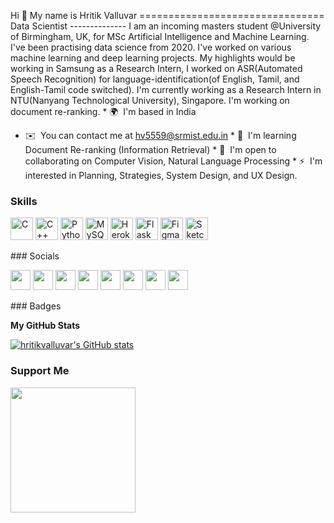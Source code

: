 Hi 👋 My name is Hritik Valluvar ================================  Data Scientist --------------  I 
am an incoming masters student @University of Birmingham, UK, for MSc Artificial Intelligence and 
Machine Learning. I've been practising data science from 2020. I've worked on various machine 
learning and deep learning projects. My highlights would be working in Samsung as a Research 
Intern, I worked on ASR(Automated Speech Recognition) for language-identification(of English, 
Tamil, and English-Tamil code switched). I'm currently working as a Research Intern in NTU(Nanyang 
Technological University), Singapore. I'm working on document re-ranking.  * 🌍  I'm based in India 
* ✉️  You can contact me at [hv5559@srmist.edu.in](mailto:hv5559@srmist.edu.in) * 🧠  I'm learning 
Document Re-ranking (Information Retrieval) * 🤝  I'm open to collaborating on Computer Vision, 
Natural Language Processing * ⚡  I'm interested in Planning, Strategies, System Design, and UX 
Design.

### Skills

<p align="left"> <a href="https://docs.microsoft.com/en-us/cpp/?view=msvc-170" target="_blank" 
rel="noreferrer"><img 
src="https://raw.githubusercontent.com/danielcranney/readme-generator/main/public/icons/skills/c-colored.svg" 
width="36" height="36" alt="C" /></a> <a href="https://docs.microsoft.com/en-us/cpp/?view=msvc-170" 
target="_blank" rel="noreferrer"><img 
src="https://raw.githubusercontent.com/danielcranney/readme-generator/main/public/icons/skills/cplusplus-colored.svg" 
width="36" height="36" alt="C++" /></a> <a href="https://www.python.org/" target="_blank" 
rel="noreferrer"><img 
src="https://raw.githubusercontent.com/danielcranney/readme-generator/main/public/icons/skills/python-colored.svg" 
width="36" height="36" alt="Python" /></a> <a href="https://www.mysql.com/" target="_blank" 
rel="noreferrer"><img 
src="https://raw.githubusercontent.com/danielcranney/readme-generator/main/public/icons/skills/mysql-colored.svg" 
width="36" height="36" alt="MySQL" /></a> <a href="https://www.heroku.com/" target="_blank" 
rel="noreferrer"><img 
src="https://raw.githubusercontent.com/danielcranney/readme-generator/main/public/icons/skills/heroku-colored.svg" 
width="36" height="36" alt="Heroku" /></a> <a href="https://flask.palletsprojects.com/en/2.0.x/" 
target="_blank" rel="noreferrer"><img 
src="https://raw.githubusercontent.com/danielcranney/readme-generator/main/public/icons/skills/flask-colored.svg" 
width="36" height="36" alt="Flask" /></a> <a href="https://www.figma.com/" target="_blank" 
rel="noreferrer"><img 
src="https://raw.githubusercontent.com/danielcranney/readme-generator/main/public/icons/skills/figma-colored.svg" 
width="36" height="36" alt="Figma" /></a> <a href="https://www.sketch.com/" target="_blank" 
rel="noreferrer"><img 
src="https://raw.githubusercontent.com/danielcranney/readme-generator/main/public/icons/skills/sketch-colored.svg" 
width="36" height="36" alt="Sketch" /></a> </p> 
 ### Socials  <p align="left"> <a href="https://www.behance.com/hritikvalluvar" target="_blank" 
rel="noreferrer"><img 
src="https://raw.githubusercontent.com/danielcranney/readme-generator/main/public/icons/socials/behance.svg" 
width="32" height="32" /></a> <a href="https://discord.com/users/hritikvalluvar" target="_blank" 
rel="noreferrer"><img 
src="https://raw.githubusercontent.com/danielcranney/readme-generator/main/public/icons/socials/discord.svg" 
width="32" height="32" /></a> <a href="https://www.facebook.com/hritikvalluvar" target="_blank" 
rel="noreferrer"><img 
src="https://raw.githubusercontent.com/danielcranney/readme-generator/main/public/icons/socials/facebook.svg" 
width="32" height="32" /></a> <a href="https://www.github.com/hritikvalluvar" target="_blank" 
rel="noreferrer"><img 
src="https://raw.githubusercontent.com/danielcranney/readme-generator/main/public/icons/socials/github.svg" 
width="32" height="32" /></a> <a href="http://www.instagram.com/hritikvalluvar" target="_blank" 
rel="noreferrer"><img 
src="https://raw.githubusercontent.com/danielcranney/readme-generator/main/public/icons/socials/instagram.svg" 
width="32" height="32" /></a> <a href="https://www.linkedin.com/in/hritikvalluvar" target="_blank" 
rel="noreferrer"><img 
src="https://raw.githubusercontent.com/danielcranney/readme-generator/main/public/icons/socials/linkedin.svg" 
width="32" height="32" /></a> <a href="http://www.medium.com/hritikvalluvar" target="_blank" 
rel="noreferrer"><img 
src="https://raw.githubusercontent.com/danielcranney/readme-generator/main/public/icons/socials/medium.svg" 
width="32" height="32" /></a> <a href="https://www.twitter.com/hritikvalluvar" target="_blank" 
rel="noreferrer"><img 
src="https://raw.githubusercontent.com/danielcranney/readme-generator/main/public/icons/socials/twitter.svg" 
width="32" height="32" /></a></p>
### Badges

<b>My GitHub Stats</b>

<a href="http://www.github.com/hritikvalluvar"><img 
src="https://github-readme-stats.vercel.app/api?username=hritikvalluvar&show_icons=true&hide=&count_private=true&title_color=0891b2&text_color=ffffff&icon_color=0891b2&bg_color=1c1917&hide_border=true&show_icons=true" 
alt="hritikvalluvar's GitHub stats" /></a>
### Support Me

<a href="https://www.buymeacoffee.com/hritikvalluvar"><img 
src="https://cdn.buymeacoffee.com/buttons/v2/default-yellow.png" width="200" /></a>
